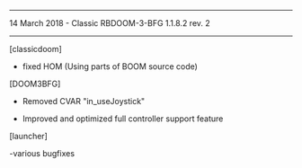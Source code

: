 _______________________________________

14 March 2018 - Classic RBDOOM-3-BFG 1.1.8.2 rev. 2
_______________________________

[classicdoom]

- fixed HOM (Using parts of BOOM source code)

[DOOM3BFG]

- Removed CVAR "in_useJoystick"

- Improved and optimized full controller support feature

[launcher]

-various bugfixes
